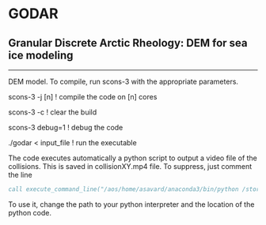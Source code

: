 # GODAR
## Granular Discrete Arctic Rheology: DEM for sea ice modeling
---
DEM model. To compile, run scons-3 with the appropriate parameters.

scons-3 -j [n]        ! compile the code on [n] cores

scons-3 -c            ! clear the build

scons-3 debug=1       ! debug the code

./godar < input_file  ! run the executable

The code executes automatically a python script to output a video file of the collisions. This is saved in collisionXY.mp4 file. To suppress, just comment the line 

```fortran
call execute_command_line("/aos/home/asavard/anaconda3/bin/python /storage/asavard/DEM/plots/video.py")
```

To use it, change the path to your python interpreter and the location of the python code.
